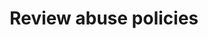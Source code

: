 ---
pcx_content_type: navigation
title: Review abuse policies
external_link: https://www.cloudflare.com/trust-hub/abuse-approach/
weight: 1
aliases:
- /fundamentals/get-started/basic-tasks/report-abuse/review-policies/
_build:
  publishResources: false
  render: never
---